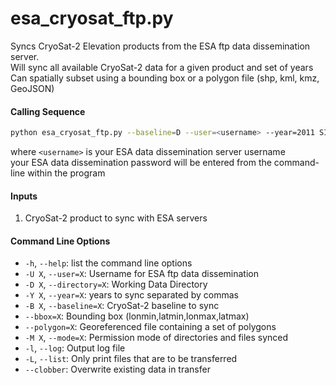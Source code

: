 esa_cryosat_ftp.py
==================

Syncs CryoSat-2 Elevation products from the ESA ftp data dissemination server.  
Will sync all available CryoSat-2 data for a given product and set of years  
Can spatially subset using a bounding box or a polygon file (shp, kml, kmz, GeoJSON)  

#### Calling Sequence
```bash
python esa_cryosat_ftp.py --baseline=D --user=<username> --year=2011 SIR_SIN_L2
```
where `<username>` is your ESA data dissemination server username  
your ESA data dissemination password will be entered from the command-line within the program  

#### Inputs
 1. CryoSat-2 product to sync with ESA servers

#### Command Line Options
 - `-h`, `--help`: list the command line options
 - `-U X`, `--user=X`: Username for ESA ftp data dissemination
 - `-D X`, `--directory=X`: Working Data Directory
 - `-Y X`, `--year=X`: years to sync separated by commas
 - `-B X`, `--baseline=X`: CryoSat-2 baseline to sync
 - `--bbox=X`: Bounding box (lonmin,latmin,lonmax,latmax)
 - `--polygon=X`: Georeferenced file containing a set of polygons
 - `-M X`, `--mode=X`: Permission mode of directories and files synced
 - `-l`, `--log`: Output log file
 - `-L`, `--list`: Only print files that are to be transferred
 - `--clobber`: Overwrite existing data in transfer
